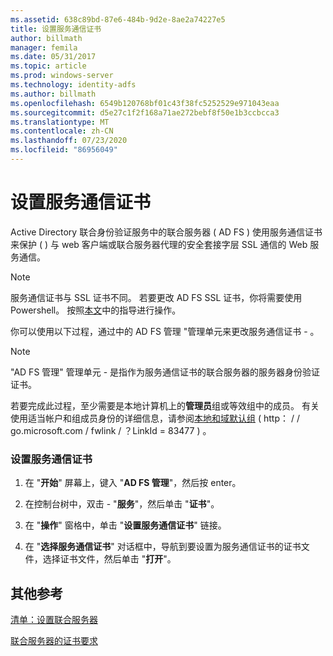 ```yaml
---
ms.assetid: 638c89bd-87e6-484b-9d2e-8ae2a74227e5
title: 设置服务通信证书
author: billmath
manager: femila
ms.date: 05/31/2017
ms.topic: article
ms.prod: windows-server
ms.technology: identity-adfs
ms.author: billmath
ms.openlocfilehash: 6549b120768bf01c43f38fc5252529e971043eaa
ms.sourcegitcommit: d5e27c1f2f168a71ae272bebf8f50e1b3ccbcca3
ms.translationtype: MT
ms.contentlocale: zh-CN
ms.lasthandoff: 07/23/2020
ms.locfileid: "86956049"
---
```

# <a name="set-a-service-communications-certificate"></a>设置服务通信证书


Active Directory 联合身份验证服务中的联合服务器 \( AD FS \) 使用服务通信证书来保护 \( \) 与 web 客户端或联合服务器代理的安全套接字层 SSL 通信的 Web 服务通信。

> [!NOTE]  
> 服务通信证书与 SSL 证书不同。 若要更改 AD FS SSL 证书，你将需要使用 Powershell。 按照[本文](../operations/manage-ssl-certificates-ad-fs-wap.md)中的指导进行操作。


你可以使用以下过程，通过中的 AD FS 管理 "管理单元来更改服务通信证书 \- 。  

> [!NOTE]  
> "AD FS 管理" 管理单元 \- 是指作为服务通信证书的联合服务器的服务器身份验证证书。  

若要完成此过程，至少需要是本地计算机上的**管理员**组或等效组中的成员。  有关使用适当帐户和组成员身份的详细信息，请参阅[本地和域默认组](https://go.microsoft.com/fwlink/?LinkId=83477) \( http： \/ \/ go.microsoft.com \/ fwlink \/ ？LinkId \= 83477 \) 。   

### <a name="to-set-a-service-communications-certificate"></a>设置服务通信证书  

1.  在 "**开始**" 屏幕上，键入 "**AD FS 管理**"，然后按 enter。  

2.  在控制台树中，双击 \- "**服务**"，然后单击 "**证书**"。  

3.  在 "**操作**" 窗格中，单击 "**设置服务通信证书**" 链接。  

4.  在 "**选择服务通信证书**" 对话框中，导航到要设置为服务通信证书的证书文件，选择证书文件，然后单击 "**打开**"。  

## <a name="additional-references"></a>其他参考  
[清单：设置联合服务器](Checklist--Setting-Up-a-Federation-Server.md)  

[联合服务器的证书要求](../design/certificate-requirements-for-federation-servers.md)  
